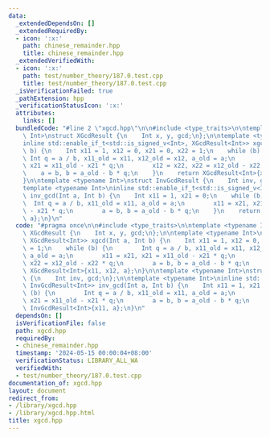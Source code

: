 ```yaml
---
data:
  _extendedDependsOn: []
  _extendedRequiredBy:
  - icon: ':x:'
    path: chinese_remainder.hpp
    title: chinese_remainder.hpp
  _extendedVerifiedWith:
  - icon: ':x:'
    path: test/number_theory/187.0.test.cpp
    title: test/number_theory/187.0.test.cpp
  _isVerificationFailed: true
  _pathExtension: hpp
  _verificationStatusIcon: ':x:'
  attributes:
    links: []
  bundledCode: "#line 2 \"xgcd.hpp\"\n\n#include <type_traits>\n\ntemplate <typename\
    \ Int>\nstruct XGcdResult {\n    Int x, y, gcd;\n};\n\ntemplate <typename Int>\n\
    inline std::enable_if_t<std::is_signed_v<Int>, XGcdResult<Int>> xgcd(Int a, Int\
    \ b) {\n    Int x11 = 1, x12 = 0, x21 = 0, x22 = 1;\n    while (b) {\n       \
    \ Int q = a / b, x11_old = x11, x12_old = x12, a_old = a;\n        x11 = x21,\
    \ x21 = x11_old - x21 * q;\n        x12 = x22, x22 = x12_old - x22 * q;\n    \
    \    a = b, b = a_old - b * q;\n    }\n    return XGcdResult<Int>{x11, x12, a};\n\
    }\n\ntemplate <typename Int>\nstruct InvGcdResult {\n    Int inv, gcd;\n};\n\n\
    template <typename Int>\ninline std::enable_if_t<std::is_signed_v<Int>, InvGcdResult<Int>>\
    \ inv_gcd(Int a, Int b) {\n    Int x11 = 1, x21 = 0;\n    while (b) {\n      \
    \  Int q = a / b, x11_old = x11, a_old = a;\n        x11 = x21, x21 = x11_old\
    \ - x21 * q;\n        a = b, b = a_old - b * q;\n    }\n    return InvGcdResult<Int>{x11,\
    \ a};\n}\n"
  code: "#pragma once\n\n#include <type_traits>\n\ntemplate <typename Int>\nstruct\
    \ XGcdResult {\n    Int x, y, gcd;\n};\n\ntemplate <typename Int>\ninline std::enable_if_t<std::is_signed_v<Int>,\
    \ XGcdResult<Int>> xgcd(Int a, Int b) {\n    Int x11 = 1, x12 = 0, x21 = 0, x22\
    \ = 1;\n    while (b) {\n        Int q = a / b, x11_old = x11, x12_old = x12,\
    \ a_old = a;\n        x11 = x21, x21 = x11_old - x21 * q;\n        x12 = x22,\
    \ x22 = x12_old - x22 * q;\n        a = b, b = a_old - b * q;\n    }\n    return\
    \ XGcdResult<Int>{x11, x12, a};\n}\n\ntemplate <typename Int>\nstruct InvGcdResult\
    \ {\n    Int inv, gcd;\n};\n\ntemplate <typename Int>\ninline std::enable_if_t<std::is_signed_v<Int>,\
    \ InvGcdResult<Int>> inv_gcd(Int a, Int b) {\n    Int x11 = 1, x21 = 0;\n    while\
    \ (b) {\n        Int q = a / b, x11_old = x11, a_old = a;\n        x11 = x21,\
    \ x21 = x11_old - x21 * q;\n        a = b, b = a_old - b * q;\n    }\n    return\
    \ InvGcdResult<Int>{x11, a};\n}\n"
  dependsOn: []
  isVerificationFile: false
  path: xgcd.hpp
  requiredBy:
  - chinese_remainder.hpp
  timestamp: '2024-05-15 00:00:04+08:00'
  verificationStatus: LIBRARY_ALL_WA
  verifiedWith:
  - test/number_theory/187.0.test.cpp
documentation_of: xgcd.hpp
layout: document
redirect_from:
- /library/xgcd.hpp
- /library/xgcd.hpp.html
title: xgcd.hpp
---
```

